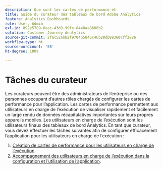 ```yaml
---
description: Que sont les cartes de performance et
title: Guide du curateur des tableaux de bord Adobe Analytics
feature: Analytics Dashboards
role: User, Admin
exl-id: 892e5789-8eec-43d9-99fe-8448aa8600b2
solution: Customer Journey Analytics
source-git-commit: 2fac52abb2f970455846c46b28db88360cff2886
workflow-type: ht
source-wordcount: '88'
ht-degree: 100%

---
```


# Tâches du curateur

Les curateurs peuvent être des administrateurs de lʼentreprise ou des personnes occupant dʼautres rôles chargés de configurer les cartes de performance pour lʼapplication. Les cartes de performance permettent aux utilisateurs en charge de lʼexécution de visualiser rapidement et facilement un large rendu de données récapitulatives importantes sur leurs propres appareils mobiles. Les utilisateurs en charge de lʼexécution sont les utilisateurs finaux des tableaux de bord Analytics. En tant que curateur, vous devez effectuer les tâches suivantes afin de configurer efficacement lʼapplication pour les utilisateurs en charge de lʼexécution :

1. [Création de cartes de performance pour les utilisateurs en charge de lʼexécution](/help/mobile-app/create-scorecard.md).
1. [Accompagnement des utilisateurs en charge de lʼexécution dans la configuration et lʼutilisation de lʼapplication](/help/mobile-app/set-up-execs.md).
